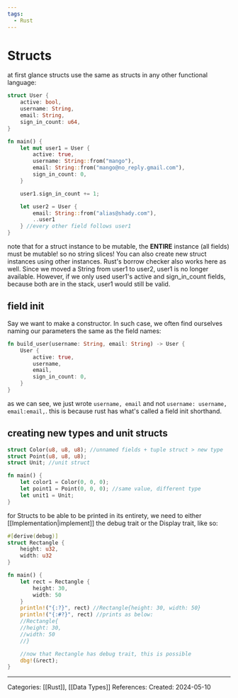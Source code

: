 ```yaml
---
tags:
  - Rust
---
```

# Structs
at first glance structs use the same as structs in any other functional language:
```rust
struct User {
	active: bool,
	username: String,
	email: String,
	sign_in_count: u64,
}

fn main() {
	let mut user1 = User {
		active: true,
		username: String::from("mango"),
		email: String::from("mango@no_reply.gmail.com"),
		sign_in_count: 0,
	}

	user1.sign_in_count += 1;

	let user2 = User {
		email: String::from("alias@shady.com"),
		..user1
	} //every other field follows user1
}
```

note that for a struct instance to be mutable, the **ENTIRE** instance (all fields) must be mutable! so no string slices! You can also create new struct instances using other instances. Rust's borrow checker also works here as well. Since we moved a String from user1 to user2, user1 is no longer available. However, if we only used user1's active and sign_in_count fields, because both are in the stack, user1 would still be valid.

## field init
Say we want to make a constructor. In such case, we often find ourselves naming our parameters the same as the field names:
```rust
fn build_user(username: String, email: String) -> User {
	User {
		active: true,
		username,
		email,
		sign_in_count: 0,
	}
}
```
as we can see, we just wrote ```username, email``` and not ```username: username, email:email,```. this is because rust has what's called a field init shorthand.

## creating new types and unit structs
```rust
struct Color(u8, u8, u8); //unnamed fields + tuple struct > new type
struct Point(u8, u8, u8);
struct Unit; //unit struct

fn main() {
	let color1 = Color(0, 0, 0);
	let point1 = Point(0, 0, 0); //same value, different type
	let unit1 = Unit;
}
```

for Structs to be able to be printed in its entirety, we need to either [[Implementation|implement]] the debug trait or the Display trait, like so:
```rust
#[derive(debug)]
struct Rectangle {
	height: u32,
	width: u32
}

fn main() {
	let rect = Rectangle {
		height: 30,
		width: 50
	}
	println!("{:?}", rect) //Rectangle{height: 30, width: 50}
	println!("{:#?}", rect) //prints as below:
	//Rectangle{
	//height: 30,
	//width: 50
	//}

	//now that Rectangle has debug trait, this is possible
	dbg!(&rect);
}
```

---
Categories: [[Rust]], [[Data Types]]
References:
Created: 2024-05-10
